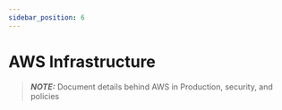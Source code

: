 ```yaml
---
sidebar_position: 6
---
```


# AWS Infrastructure

> **_NOTE:_** Document details behind AWS in Production, security, and policies